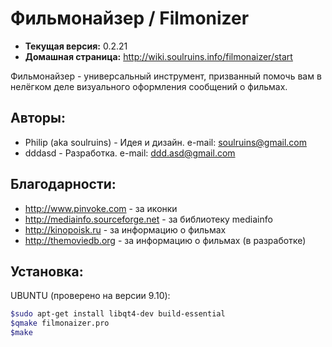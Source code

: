 Фильмонайзер / Filmonizer
=========================

- **Текущая версия:** 0.2.21
- **Домашная страница:** http://wiki.soulruins.info/filmonaizer/start

Фильмонайзер - универсальный инструмент, призванный помочь вам в нелёгком деле визуального оформления сообщений о фильмах.

Авторы:
-------
- Philip (aka soulruins) - Идея и дизайн. e-mail: soulruins@gmail.com
- dddasd - Разработка. e-mail: ddd.asd@gmail.com

Благодарности:
--------------
- http://www.pinvoke.com - за иконки
- http://mediainfo.sourceforge.net - за библиотеку mediainfo
- http://kinopoisk.ru - за информацию о фильмах
- http://themoviedb.org - за информацию о фильмах (в разработке)

Установка:
----------
UBUNTU (проверено на версии 9.10):
```sh
$sudo apt-get install libqt4-dev build-essential
$qmake filmonaizer.pro
$make
```
